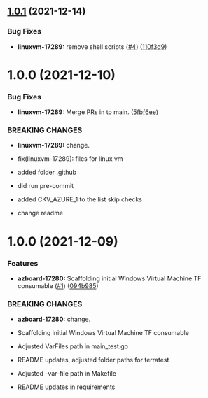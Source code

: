 ## [1.0.1](https://github.com/longviewsystems/terraform-azurerm-linux-vm/compare/1.0.0...1.0.1) (2021-12-14)


### Bug Fixes

* **linuxvm-17289:** remove shell scripts ([#4](https://github.com/longviewsystems/terraform-azurerm-linux-vm/issues/4)) ([110f3d9](https://github.com/longviewsystems/terraform-azurerm-linux-vm/commit/110f3d9893e72b44004c62dc28223c56dfac34e0))

# 1.0.0 (2021-12-10)


### Bug Fixes

* **linuxvm-17289:** Merge PRs in to main. ([5fbf6ee](https://github.com/longviewsystems/terraform-azurerm-linux-vm/commit/5fbf6ee2c046935d308fc41cde265a6a08af2f95))


### BREAKING CHANGES

* **linuxvm-17289:** change.

* fix(linuxvm-17289): files for linux vm

* added folder .github

* did run pre-commit

* added CKV_AZURE_1 to the list skip checks

* change readme

# 1.0.0 (2021-12-09)


### Features

* **azboard-17280:** Scaffolding initial Windows Virtual Machine TF consumable ([#1](https://github.com/longviewsystems/terraform-azurerm-windows-virtual-machine/issues/1)) ([094b985](https://github.com/longviewsystems/terraform-azurerm-windows-virtual-machine/commit/094b985cf1c51281b273744e4f38bf9d4185a2ef))


### BREAKING CHANGES

* **azboard-17280:** change.

* Scaffolding initial Windows Virtual Machine TF consumable

* Adjusted VarFiles path in main_test.go

* README updates, adjusted folder paths for terratest

* Adjusted -var-file path in Makefile

* README updates in requirements
